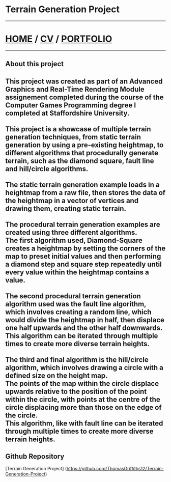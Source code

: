 # Terrain Generation Project
---
# [HOME](https://thomasgriffiths12.github.io) / [CV](https://thomasgriffiths12.github.io/CV) / [PORTFOLIO](https://thomasgriffiths12.github.io/Portfolio)
---

## About this project

This project was created as part of an Advanced Graphics and Real-Time Rendering Module assignement completed during the course of the Computer Games Programming degree I completed at Staffordshire University. <br>
<br>
This project is a showcase of multiple terrain generation techniques, from static terrain generation by using a pre-existing heightmap, to different algorithms that procedurally generate terrain, such as the diamond square, fault line and hill/circle algorithms.<br>
<br>
The static terrain generation example loads in a heightmap from a raw file, then stores the data of the heightmap in a vector of vertices and drawing them, creating static terrain.<br>
<br>
The procedural terrain generation examples are created using three different algorithms.<br>
The first algorithm used, Diamond-Square creates a heightmap by setting the corners of the map to preset initial values and then performing a diamond step and square step repeatedly until every value within the heightmap contains a value.<br>
<br>
The second procedural terrain generation algorithm used was the fault line algorithm, which involves creating a random line, which would divide the heightmap in half, then displace one half upwards and the other half downwards.<br>
This algorithm can be iterated through multiple times to create more diverse terrain heights.<br>
<br>
The third and final algorithm is the hill/circle algorithm, which involves drawing a circle with a defined size on the height map. <br>
The points of the map within the circle displace upwards relative to the position of the point within the circle, with points at the centre of the circle displacing more than those on the edge of the circle.<br> 
This algorithm, like with fault line can be iterated through multiple times to create more diverse terrain heights.
---
## Github Repository
[Terrain Generation Project] (https://github.com/ThomasGriffiths12/Terrain-Generation-Project)
